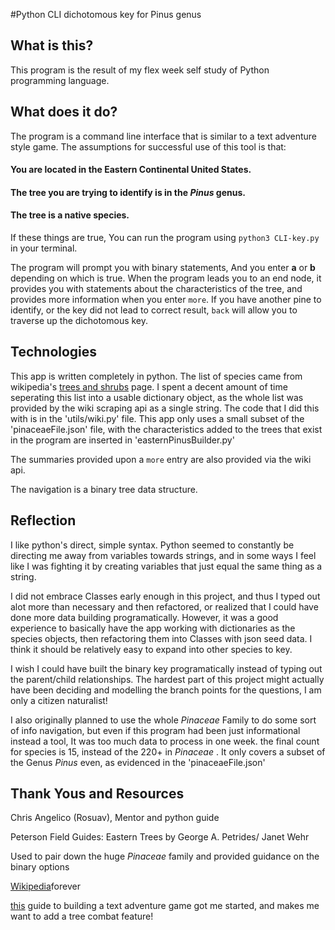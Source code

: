 #Python CLI dichotomous key for Pinus genus

## What is this?

  This program is the result of my flex week self study of Python programming language. 


## What does it do?

  The program is a command line interface that is similar to a text adventure style game. The assumptions for successful use of this tool is that: 

  #### You are located in the Eastern Continental United States.

  #### The tree you are trying to identify is in the *Pinus* genus.

  #### The tree is a native species.

  If these things are true, You can run the program using ```python3 CLI-key.py``` in your terminal.

  The program will prompt you with binary statements, And you enter **a** or **b** depending on which is true. When the program leads you to an end node, it provides you with statements about the characteristics of the tree, and provides more information when you enter ```more```. If you have another pine to identify, or the key did not lead to correct result, ```back``` will allow you to traverse up the dichotomous key.

  ## Technologies 

  This app is written completely in python. The list of species came from  wikipedia's 
  [trees and shrubs](https://en.wikipedia.org/wiki/List_of_trees_and_shrubs_by_taxonomic_family)
  page.  I spent a decent amount of time seperating this list into a usable dictionary object, as the whole list was provided by the wiki scraping api as a single string. The code that I did this with is in the 'utils/wiki.py' file. This app only uses a small subset of the 'pinaceaeFile.json' file, with the characteristics added to the trees that exist 
  in the program are inserted in 'easternPinusBuilder.py'

  The summaries provided upon a ```more``` entry are also provided via the wiki api.

  The navigation is a binary tree data structure.

  ## Reflection

  I like python's direct, simple syntax. 
  Python seemed to constantly be directing me away from variables towards strings, and in some ways I feel like I was fighting it by creating variables that just equal the same thing as a string. 

  I did not embrace Classes early enough in this project, and thus I typed out alot more than necessary and then refactored, or realized that I could have done more data building programatically. 
  However, it was a good experience to basically have the app working with dictionaries as the species objects, then refactoring them into Classes with json seed data. I think it should be relatively easy to expand into other species to key.

  I wish I could have built the binary key programatically instead of typing out the parent/child relationships. The hardest part of this project might actually have been deciding and modelling the branch points for the questions, I am only a citizen naturalist! 

  I also originally planned to use the whole *Pinaceae* Family to do some sort of info navigation, but even if this program had been just informational instead a tool, It was too much data to process in one week. the final count for species is 15, instead of the 220+ in *Pinaceae* . It only covers a subset of the Genus *Pinus* even, as evidenced in the 'pinaceaeFile.json' 

  ## Thank Yous and Resources

  Chris Angelico (Rosuav), Mentor and python guide

  Peterson Field Guides: Eastern Trees by George A. Petrides/ Janet Wehr

  Used to pair down the huge *Pinaceae* family and provided guidance on the binary options

  [Wikipedia](https://www.wikipedia.org/)forever

  [this](https://inventwithpython.com/blog/2014/12/11/making-a-text-adventure-game-with-the-cmd-and-textwrap-python-modules/) guide to building a text adventure game got me started, and makes me want to add a tree combat feature!
  

